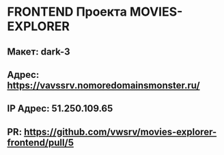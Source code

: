 # FRONTEND Проекта MOVIES-EXPLORER
## Макет: dark-3 
## Адрес: https://vavssrv.nomoredomainsmonster.ru/
## IP Адрес: 51.250.109.65
## PR: https://github.com/vwsrv/movies-explorer-frontend/pull/5
